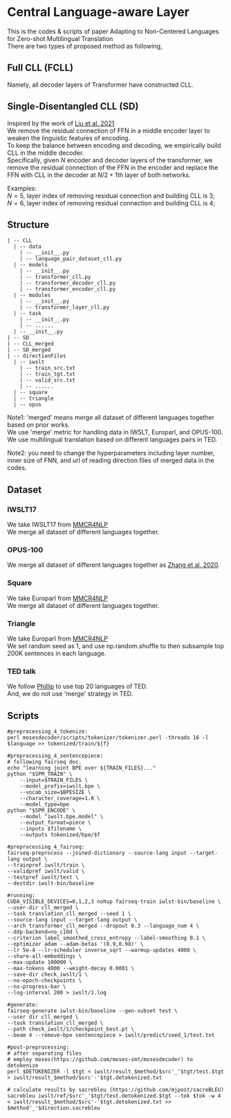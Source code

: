 # Central Language-aware Layer
This is the codes & scripts of paper Adapting to Non-Centered Languages for Zero-shot Multilingual Translation  
There are two types of proposed method as following,
## Full CLL (FCLL)
Namely, all decoder layers of Transformer have constructed CLL.
## Single-Disentangled CLL (SD)
Inspired by the work of [Liu et al. 2021](https://aclanthology.org/2021.acl-long.101.pdf)  
We remove the residual connection of FFN in a middle encoder layer to weaken the linguistic features of encoding.  
To keep the balance between encoding and decoding, we empirically build CLL in the middle decoder.  
Specifically, given $N$ encoder and decoder layers of the transformer, we remove the residual connection of the FFN in the encoder and replace the FFN with CLL in the decoder at $N/2+1$th layer of both networks.
  
Examples:  
$N=5$, layer index of removing residual connection and building CLL is 3;  
$N=6$, layer index of removing residual connection and building CLL is 4;  
## Structure
```
| -- CLL  
  | -- data  
    | -- __init__.py  
    | -- language_pair_dataset_cll.py
  | -- models  
    | -- __init__.py  
    | -- transformer_cll.py  
    | -- transformer_decoder_cll.py  
    | -- transformer_encoder_cll.py  
  | -- modules  
    | -- __init__.py  
    | -- transformer_layer_cll.py  
  | -- task
    | -- __init__.py  
    | -- ......
  | -- __init__.py  
| -- SD  
| -- CLL_merged  
| -- SD_merged  
| -- directionFiles  
  | -- iwslt  
    | -- train_src.txt  
    | -- train_tgt.txt  
    | -- valid_src.txt  
    | -- ......  
  | -- square  
  | -- triangle  
  | -- opus  
```
Note1: 'merged' means merge all dataset of different languages together based on prior works.  
We use 'merge' metric for handling data in IWSLT, Europarl, and OPUS-100.  
We use multilingual translation based on different languages pairs in TED.  
  
Note2: you need to change the hyperparameters including layer number, inner size of FNN, and url of reading direction files of merged data in the codes.
## Dataset
### IWSLT17
We take IWSLT17 from [MMCR4NLP](https://arxiv.org/abs/1710.01025)  
We merge all dataset of different languages together.
### OPUS-100
We merge all dataset of different languages together as [Zhang et al. 2020](https://aclanthology.org/2020.acl-main.148.pdf).
### Square
We take Europarl from [MMCR4NLP](https://arxiv.org/abs/1710.01025)  
We merge all dataset of different languages together.
### Triangle
We take Europarl from [MMCR4NLP](https://arxiv.org/abs/1710.01025)  
We set random seed as 1, and use np.random.shuffle to then subsample top 200K sentences in each language. 
### TED talk
We follow [Phillip](https://aclanthology.org/2020.emnlp-main.361.pdf) to use top 20 languages of TED.  
And, we do not use 'merge' strategy in TED.
## Scripts
```
#preprocessing_4_tokenize:
perl mosesdecoder/scripts/tokenizer/tokenizer.perl -threads 16 -l $language >> tokenized/train/${f}

#preprocessing_4_sentencepiece:
# following fairseq doc.
echo "learning joint BPE over ${TRAIN_FILES}..."
python "$SPM_TRAIN" \
    --input=$TRAIN_FILES \
    --model_prefix=iwslt.bpe \
    --vocab_size=$BPESIZE \
    --character_coverage=1.0 \
    --model_type=bpe
python "$SPM_ENCODE" \
    --model "iwslt.bpe.model" \
    --output_format=piece \
    --inputs $filename \
    --outputs tokenized/bpe/$f

#preprocessing_4_fairseq:
fairseq-preprocess --joined-dictionary --source-lang input --target-lang output \
--trainpref iwslt/train \
--validpref iwslt/valid \
--testpref iwslt/test \
--destdir iwslt-bin/baseline

#running:
CUDA_VISIBLE_DEVICES=0,1,2,3 nohup fairseq-train iwlst-bin/baseline \
--user-dir cll_merged \
--task translation_cll_merged --seed 1 \
--source-lang input --target-lang output \
--arch transformer_cll_merged --dropout 0.3 --language_num 4 \
--ddp-backend=no_c10d \
--criterion label_smoothed_cross_entropy --label-smoothing 0.1 \
--optimizer adam --adam-betas '(0.9,0.98)' \
--lr 5e-4 --lr-scheduler inverse_sqrt --warmup-updates 4000 \
--share-all-embeddings \
--max-update 100000 \
--max-tokens 4000 --weight-decay 0.0001 \
--save-dir check_iwslt/1 \
--no-epoch-checkpoints \
--no-progress-bar \
--log-interval 200 > iwslt/1.log

#generate:
fairseq-generate iwlst-bin/baseline --gen-subset test \
--user dir cll_merged \
--task translation_cll_merged \
--path check_iwslt/1/checkpoint_best.pt \
--beam 4 --remove-bpe sentencepiece > iwslt/predict/seed_1/test.txt

#post-preprocessing:
# after separating files
# employ moses(https://github.com/moses-smt/mosesdecoder) to detokenize
perl $DETOKENIZER -l $tgt < iwslt/result_$method/$src'_'$tgt/test.$tgt > iwslt/result_$method/$src'-'$tgt.detokenized.txt

# calculate results by sacrebleu (https://github.com/mjpost/sacreBLEU)
sacrebleu iwslt/ref/$src'_'$tgt/test.detokenized.$tgt --tok $tok -w 4 < iwslt/result_$method/$src'-'$tgt.detokenized.txt >> $method'_'$direction.sacrebleu

```
